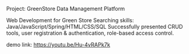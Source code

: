 Project: GreenStore Data Management Platform

Web Development for Green Store Searching
skills: Java/JavaScript/Spring/HTML/CSS/SQL
Successfully presented CRUD tools, user registration & authentication, role-based access control.

demo link: https://youtu.be/Hu-4vRAPk7k
